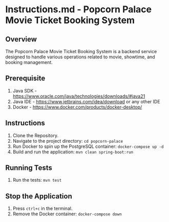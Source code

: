 # Instructions.md - Popcorn Palace Movie Ticket Booking System

## Overview
The Popcorn Palace Movie Ticket Booking System is a backend service designed to handle various operations related to movie, showtime, and booking management.

## Prerequisite
1. Java SDK - https://www.oracle.com/java/technologies/downloads/#java21
2. Java IDE - https://www.jetbrains.com/idea/download or any other IDE
3. Docker - https://www.docker.com/products/docker-desktop/

## Instructions
1. Clone the Repository.
2. Navigate to the project directory: `cd popcorn-palace`
3. Run Docker to spin up the PostgreSQL container: `docker-compose up -d`
4. Build and run the application: `mvn clean spring-boot:run`

## Running Tests
1. Run the tests: `mvn test`

## Stop the Application
1. Press `ctrl+c` in the terminal.
2. Remove the Docker container: `docker-compose down`
